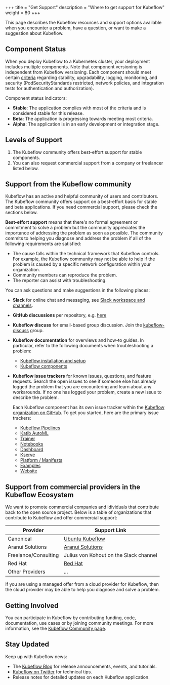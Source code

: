 +++
title = "Get Support"
description = "Where to get support for Kubeflow"
weight = 80
+++

This page describes the Kubeflow resources and support options available when you encounter a problem, have a question, or want to make a suggestion about Kubeflow.

<a id="application-status"></a>
## Component Status

When you deploy Kubeflow to a Kubernetes cluster, your deployment includes multiple components. Note that component versioning is independent from Kubeflow versioning. Each component should meet certain [criteria](https://github.com/kubeflow/community/blob/master/guidelines/application_requirements.md) regarding stability, upgradability, logging, monitoring, and security (PodSecurityStandards restricted, network policies, and integration tests for authentication and authorization).

Component status indicators:

* **Stable**: The application complies with most of the criteria and is considered stable for this release.
* **Beta**: The application is progressing towards meeting most criteria.
* **Alpha**: The application is in an early development or integration stage.

<a id="levels-of-support"></a>
## Levels of Support

1. The Kubeflow community offers best-effort support for stable components.
2. You can also request commercial support from a company or freelancer listed below.

<a id="community-support"></a>
## Support from the Kubeflow community

Kubeflow has an active and helpful community of users and contributors. 
The Kubeflow community offers support on a best-effort basis for stable and beta
applications. If you need commercial support, please check the sections below.

**Best-effort support** means that there's no formal agreement or
commitment to solve a problem but the community appreciates the
importance of addressing the problem as soon as possible. The community commits
to helping you diagnose and address the problem if all of the following requirements are satisfied:

* The cause falls within the technical framework that Kubeflow controls. For
  example, the Kubeflow community may not be able to help if the problem is 
  caused by a specific network configuration within your organization.
* Community members can reproduce the problem.
* The reporter can assist with troubleshooting.

You can ask questions and make suggestions in the following places:

* **Slack** for online chat and messaging, see [Slack workspace and channels](/docs/about/community/#kubeflow-slack-channels).
* **GitHub discussions** per repository, e.g. [here](https://github.com/kubeflow/manifests/discussions)
* **Kubeflow discuss** for email-based group discussion. Join the
  [kubeflow-discuss](/docs/about/community/#kubeflow-mailing-list)
  group.
* **Kubeflow documentation** for overviews and how-to guides. In particular,
  refer to the following documents when troubleshooting a problem:
  * [Kubeflow installation and setup](/docs/started/installing-kubeflow/)
  * [Kubeflow components](/docs/components/)

* **Kubeflow issue trackers** for known issues, questions, and feature requests.
  Search the open issues to see if someone else has already logged the problem 
  that you are encountering and learn about any workarounds. If no one
  has logged your problem, create a new issue to describe the problem.

    Each Kubeflow component has its own issue tracker within the [Kubeflow
    organization on GitHub](https://github.com/kubeflow). To get you started,
    here are the primary issue trackers:

  * [Kubeflow Pipelines](https://github.com/kubeflow/pipelines/issues)
  * [Katib AutoML](https://github.com/kubeflow/katib/issues)
  * [Trainer](https://github.com/kubeflow/training-operator/issues)
  * [Notebooks](https://github.com/kubeflow/notebooks/issues)
  * [Dashboard](https://github.com/kubeflow/dashboard/issues)
  * [Kserve](https://github.com/kserve/kserve/issues)
  * [Platform / Manifests](https://github.com/kubeflow/manifests/issues)
  * [Examples](https://github.com/kubeflow/examples/issues)
  * [Website](https://github.com/kubeflow/website/issues)

<a id="provider-support"></a>
## Support from commercial providers in the Kubeflow Ecosystem

We want to promote commercial companies and idividuals that contribute back to the open source project.
Below is a table of organizations that contribute to Kubeflow and offer commercial support:

| Provider               | Support Link                                                   |
|------------------------|----------------------------------------------------------------|
| Canonical              | [Ubuntu Kubeflow](https://ubuntu.com/kubeflow#get-in-touch)    |
| Aranui Solutions       | [Aranui Solutions](https://...)                                |
| Freelance/Consulting   | Julius von Kohout on the Slack channel                         |
| Red Hat                | [Red Hat](https://...)                                         |
| Other Providers        | ...                                                            |

<a id="cloud-support"></a>
If you are using a managed offer from a cloud provider for Kubeflow, then the cloud
provider may be able to help you diagnose and solve a problem.

## Getting Involved

You can participate in Kubeflow by contributing funding, code, documentation, use cases or by joining community meetings. For more information, see the [Kubeflow Community page](/docs/about/community/).

## Stay Updated

Keep up with Kubeflow news:
* The [Kubeflow Blog](https://blog.kubeflow.org/) for release announcements, events, and tutorials.
* [Kubeflow on Twitter](https://twitter.com/kubeflow) for technical tips.
* Release notes for detailed updates on each Kubeflow application.
